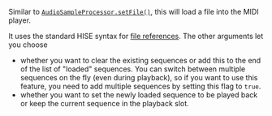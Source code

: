 Similar to [`AudioSampleProcessor.setFile()`](/scripting/scripting-api/audiosampleprocessor#setfile), this will load a file into the MIDI player.

It uses the standard HISE syntax for [file references](/working-with-hise/project-management#project-folder-wildcard). The other arguments let you choose

- whether you want to clear the existing sequences or add this to the end of the list of "loaded" sequences. You can switch between multiple sequences on the fly (even during playback), so if you want to use this feature, you need to add multiple sequences by setting this flag to `true`.
- whether you want to set the newly loaded sequence to be played back or keep the current sequence in the playback slot.

